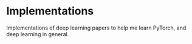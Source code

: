 # Implementations

Implementations of deep learning papers to help me learn PyTorch, and deep learning in general.

